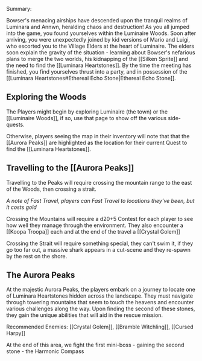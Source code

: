 Summary:

Bowser's menacing airships have descended upon the tranquil realms of Luminara and Annwn, heralding chaos and destruction! As you all jumped into the game, you found yourselves within the Luminaire Woods. Soon after arriving, you were unexpectedly joined by kid versions of Mario and Luigi, who escorted you to the Village Elders at the heart of Luminaire. The elders soon explain the gravity of the situation - learning about Bowser's nefarious plans to merge the two worlds, his kidnapping of the [[Silken Sprite]] and the need to find the [[Luminara Heartstones]]. By the time the meeting has finished, you find yourselves thrust into a party, and in possession of the [[Luminara Heartstones#Ethereal Echo Stone|Ethereal Echo Stone]].

## Exploring the Woods

The Players might begin by exploring Luminaire (the town) or the [[Luminaire Woods]], if so, use that page to show off the various side-quests.

Otherwise, players seeing the map in their inventory will note that that the [[Aurora Peaks]] are highlighted as the location for their current Quest to find the [[Luminara Heartstones]].

## Travelling to the [[Aurora Peaks]]

Travelling to the Peaks will require crossing the mountain range to the east of the Woods, then crossing a strait.

*A note of Fast Travel, players can Fast Travel to locations they've been, but it costs gold*

Crossing the Mountains will require a d20+5 Contest for each player to see how well they manage through the environment. They also encounter a [[Koopa Troopa]] each and at the end of the travel a [[Crystal Golem]]

Crossing the Strait will require something special, they can't swim it, if they go too far out, a massive shark appears in a cut-scene and they re-spawn by the rest on the shore. 


## The Aurora Peaks

At the majestic Aurora Peaks, the players embark on a journey to locate one of Luminara Heartstones hidden across the landscape. They must navigate through towering mountains that seem to touch the heavens and encounter various challenges along the way. Upon finding the second of these stones, they gain the unique abilities that will aid in the rescue mission.

Recommended Enemies: [[Crystal Golem]], [[Bramble Witchling]], [[Cursed Harpy]]

At the end of this area, we fight the first mini-boss - gaining the second stone - the Harmonic Compass